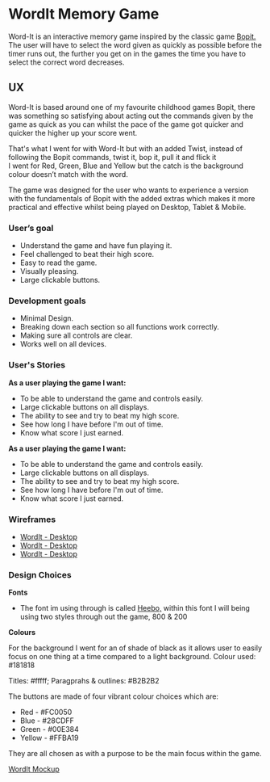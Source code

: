 # WordIt Memory Game

Word-It is an interactive memory game inspired by the classic game [Bopit.](https://en.wikipedia.org/wiki/Bop_It)  
The user will have to select the word given as quickly as possible before the timer runs out, 
the further you get on in the games the time you have to select the correct word decreases.

## UX

Word-It is based around one of my favourite childhood games Bopit, there was something so satisfying about acting out the commands given
by the game as quick as you can whilst the pace of the game got quicker and quicker the higher up your score went.

That's what I went for with Word-It but with an added Twist, instead of following the Bopit commands, twist it, bop it, pull it and flick it  
I went for Red, Green, Blue and Yellow but the catch is the background colour doesn’t match with the word.

The game was designed for the user who wants to experience a version with the fundamentals of Bopit with the added extras which makes it more 
practical and effective whilst being played on Desktop, Tablet & Mobile.

### User’s goal

* Understand the game and have fun playing it.
* Feel challenged to beat their high score.
* Easy to read the game.
* Visually pleasing.
* Large clickable buttons.

### Development goals

* Minimal Design.
* Breaking down each section so all functions work correctly.
* Making sure all controls are clear.
* Works well on all devices.

### User's Stories

**As a user playing the game I want:** 

* To be able to understand the game and controls easily.
* Large clickable buttons on all displays.
* The ability to see and try to beat my high score.
* See how long I have before I'm out of time.
* Know what score I just earned.

**As a user playing the game I want:**

* To be able to understand the game and controls easily.
* Large clickable buttons on all displays.
* The ability to see and try to beat my high score.
* See how long I have before I'm out of time.
* Know what score I just earned.

### Wireframes

* [WordIt - Desktop](assets/images/wireframes/wordit-desktop.png)
* [WordIt - Desktop](assets/images/wireframes/wordit-tablet.png)
* [WordIt - Desktop](assets/images/wireframes/wordit-mobile.png)

### Design Choices

**Fonts**

* The font im using through is called [Heebo,](https://fonts.google.com/specimen/Heebo?preview.text_type=custom) 
within this font I will being using two styles through out the game, 800 & 200

**Colours**

For the background I went for an of shade of black as it allows user to easily focus on one thing at a time compared to a light background.
Colour used: #181818

Titles: #fffff;
Paragprahs & outlines: #B2B2B2

The buttons are made of four vibrant colour choices which are:
* Red - #FC0050
* Blue - #28CDFF
* Green - #00E384
* Yellow - #FFBA19

They are all chosen as with a purpose to be the main focus within the game.


[WordIt Mockup](assets/images/wireframes/wordit-mockup.jpg)



